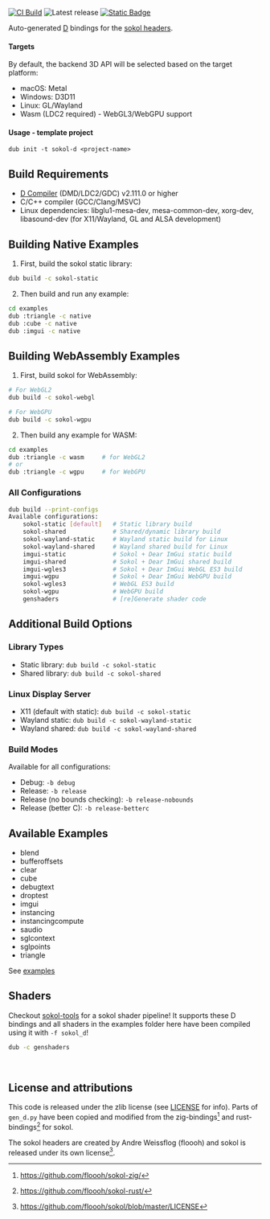 [![CI Build](https://github.com/kassane/sokol-d/actions/workflows/build.yml/badge.svg)](https://github.com/kassane/sokol-d/actions/workflows/build.yml)
![Latest release](https://img.shields.io/github/v/release/kassane/sokol-d?include_prereleases&label=latest)
[![Static Badge](https://img.shields.io/badge/v2.111.0%20(stable)-f8240e?logo=d&logoColor=f8240e&label=frontend)](https://dlang.org/download.html)

Auto-generated [D](https://dlang.org) bindings for the [sokol headers](https://github.com/floooh/sokol).

#### Targets

By default, the backend 3D API will be selected based on the target platform:

- macOS: Metal
- Windows: D3D11
- Linux: GL/Wayland
- Wasm (LDC2 required) - WebGL3/WebGPU support

#### Usage - template project

```console
dub init -t sokol-d <project-name>
```

## Build Requirements

- [D Compiler](https://dlang.org/download.html) (DMD/LDC2/GDC) v2.111.0 or higher
- C/C++ compiler (GCC/Clang/MSVC)
- Linux dependencies: libglu1-mesa-dev, mesa-common-dev, xorg-dev, libasound-dev (for X11/Wayland, GL and ALSA development)

## Building Native Examples

1. First, build the sokol static library:
```bash
dub build -c sokol-static
```

2. Then build and run any example:
```bash
cd examples
dub :triangle -c native
dub :cube -c native
dub :imgui -c native
```

## Building WebAssembly Examples

1. First, build sokol for WebAssembly:
```bash
# For WebGL2
dub build -c sokol-webgl

# For WebGPU
dub build -c sokol-wgpu
```

2. Then build any example for WASM:
```bash
cd examples
dub :triangle -c wasm     # for WebGL2
# or
dub :triangle -c wgpu     # for WebGPU
```

### All Configurations

```bash
dub build --print-configs    
Available configurations:
    sokol-static [default]   # Static library build
    sokol-shared             # Shared/dynamic library build
    sokol-wayland-static     # Wayland static build for Linux
    sokol-wayland-shared     # Wayland shared build for Linux
    imgui-static             # Sokol + Dear ImGui static build
    imgui-shared             # Sokol + Dear ImGui shared build  
    imgui-wgles3             # Sokol + Dear ImGui WebGL ES3 build
    imgui-wgpu               # Sokol + Dear ImGui WebGPU build
    sokol-wgles3             # WebGL ES3 build
    sokol-wgpu               # WebGPU build
    genshaders               # [re]Generate shader code
```

## Additional Build Options

### Library Types
- Static library: `dub build -c sokol-static`
- Shared library: `dub build -c sokol-shared`

### Linux Display Server
- X11 (default with static): `dub build -c sokol-static`
- Wayland static: `dub build -c sokol-wayland-static`
- Wayland shared: `dub build -c sokol-wayland-shared`

### Build Modes
Available for all configurations:
- Debug: `-b debug`
- Release: `-b release`
- Release (no bounds checking): `-b release-nobounds`
- Release (better C): `-b release-betterc`

## Available Examples
- blend
- bufferoffsets
- clear
- cube
- debugtext
- droptest
- imgui
- instancing
- instancingcompute
- saudio
- sglcontext
- sglpoints
- triangle

See [examples](examples)

## Shaders

Checkout [sokol-tools](https://github.com/floooh/sokol-tools) for a sokol shader pipeline! It supports these D bindings and all shaders in the examples folder
here have been compiled using it with `-f sokol_d`!

```bash
dub -c genshaders
```

<br>

## License and attributions

This code is released under the zlib license (see [LICENSE](LICENSE) for info). Parts of `gen_d.py` have been copied and modified from
the zig-bindings[^1] and rust-bindings[^2] for sokol.

The sokol headers are created by Andre Weissflog (floooh) and sokol is released under its own license[^3].

[^1]: https://github.com/floooh/sokol-zig/
[^2]: https://github.com/floooh/sokol-rust/
[^3]: https://github.com/floooh/sokol/blob/master/LICENSE